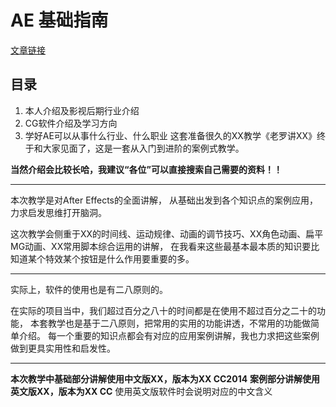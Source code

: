 # AE 基础指南
[文章链接](http://mkdjojo.github.io/Doc-Ae-Lv1)

## 目录

1. 本人介绍及影视后期行业介绍
2. CG软件介绍及学习方向
3. 学好AE可以从事什么行业、什么职业
这套准备很久的XX教学《老罗讲XX》终于和大家见面了，这是一套从入门到进阶的案例式教学。

**当然介绍会比较长哈，我建议“各位”可以直接搜索自己需要的资料！！**

*** 
本次教学是对After Effects的全面讲解，
从基础出发到各个知识点的案例应用，力求启发思维打开脑洞。

这次教学会侧重于XX的时间线、运动规律、动画的调节技巧、XX角色动画、扁平MG动画、XX常用脚本综合运用的讲解，
在我看来这些最基本最本质的知识要比知道某个特效某个按钮是什么作用要重要的多。

*** 
实际上，软件的使用也是有二八原则的。

在实际的项目当中，我们超过百分之八十的时间都是在使用不超过百分之二十的功能，
本套教学也是基于二八原则，把常用的实用的功能讲透，不常用的功能做简单介绍。
每一个重要的知识点都会有对应的应用案例讲解，我也力求把这些案例做到更具实用性和启发性。

*** 
**本次教学中基础部分讲解使用中文版XX，版本为XX CC2014**
**案例部分讲解使用英文版XX，版本为XX CC**
使用英文版软件时会说明对应的中文含义

